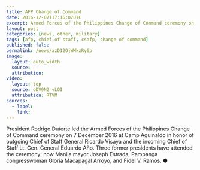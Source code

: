 ```yaml
---
title: AFP Change of Command
date: 2016-12-07T17:16:07UTC
excerpt: Armed Forces of the Philippines Change of Command ceremony on 7 December 2016 at Camp Aguinaldo in honor of outgoing Chief of Staff General Ricardo Visaya and the incoming Chief of Staff Lt. Gen. General Eduardo Año.
layout: post
categories: [news, other, military]
tags: [afp, chief of staff, csafp, change of command]
published: false
permalink: /news/azD12OjWMkzRy6p
image:
  layout: auto_width
  source: 
  attribution: 
video:
  layout: top
  source: oDV9N2_vLOI
  attribution: RTVM
sources:
  - label:
    link:
---
```


President Rodrigo Duterte led the Armed Forces of the Philippines Change of Command ceremony on 7 December 2016 at Camp Aguinaldo in honor of outgoing Chief of Staff General Ricardo Visaya and the incoming Chief of Staff Lt. Gen. General Eduardo Año.
Three former presidents have attended the ceremony; now Manila mayor Joseph Estrada, Pampanga congresswoman Gloria Macapagal Arroyo, and Fidel V. Ramos.
&#x25cf;

